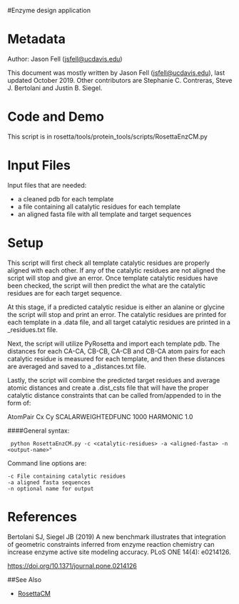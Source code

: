 #Enzyme design application

Metadata
========

Author: Jason Fell (jsfell@ucdavis.edu)

This document was mostly written by Jason Fell (jsfell@ucdavis.edu), last updated October 2019. Other contributors are Stephanie C. Contreras, Steve J. Bertolani and Justin B. Siegel. 

Code and Demo
=============

This script is in rosetta/tools/protein_tools/scripts/RosettaEnzCM.py

Input Files
===========

Input files that are needed:

-   a cleaned pdb for each template
-   a file containing all catalytic residues for each template
-   an aligned fasta file with all template and target sequences

Setup
=====

This script will first check all template catalytic residues are properly aligned with each other. If any of the catalytic residues are not aligned the script will stop and give an error. Once template catalytic residues have been checked, the script will then predict the what are the catalytic residues are for each target sequence.

At this stage, if a predicted catalytic residue is either an alanine or glycine the script will stop and print an error. The catalytic residues are printed for each template in a .data file, and all target catalytic residues are printed in a _residues.txt file.

Next, the script will utilize PyRosetta and import each template pdb. The distances for each CA-CA, CB-CB, CA-CB and CB-CA atom pairs for each catalytic residue is measured for each template, and then these distances are averaged and saved to a _distances.txt file. 

Lastly, the script will combine the predicted target residues and average atomic distances and create a <target>.dist_csts file that will have the proper catalytic distance constraints that can be called from/appended to in the form of:

AtomPair Cx <Residue1> Cy <Residue2> SCALARWEIGHTEDFUNC 1000 HARMONIC <distance> 1.0

####General syntax:

```
 python RosettaEnzCM.py -c <catalytic-residues> -a <aligned-fasta> -n <output-name>"
```

Command line options are:

```
-c File containing catalytic residues
-a aligned fasta sequences
-n optional name for output
```

References
========

Bertolani SJ, Siegel JB (2019) A new benchmark illustrates that integration of geometric constraints inferred from enzyme reaction chemistry can increase enzyme active site modeling accuracy. PLoS ONE 14(4): e0214126. 

https://doi.org/10.1371/journal.pone.0214126

##See Also

* [RosettaCM](https://www.rosettacommons.org/docs/latest/application_documentation/structure_prediction/RosettaCM)


